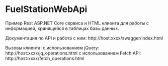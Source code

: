 # FuelStationWebApi
Пример Rest ASP.NET Core сервиса и HTML клиента для работы с информацией, хранящейся в таблицах базы данных.

Документация по API и работа с ним: http://host:xxxx/swagger/index.html

Вызовы клиента:
с использованием jQuery: http://host:xxxx/jq_operations.html
с использованием Fetch API: http://host:xxxx/fetch_operations.html
